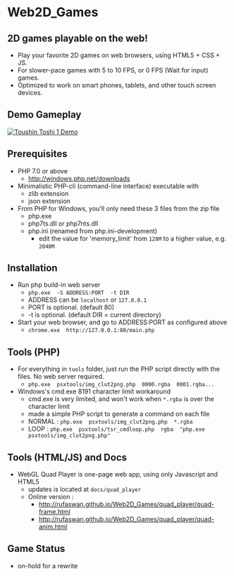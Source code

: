 # Web2D_Games

## 2D games playable on the web!

* Play your favorite 2D games on web browsers, using HTML5 + CSS + JS.
* For slower-pace games with 5 to 10 FPS, or 0 FPS (Wait for input) games.
* Optimized to work on smart phones, tablets, and other touch screen devices.

## Demo Gameplay

[![Toushin Toshi 1 Demo](http://img.youtube.com/vi/Jumikw3BS7o/0.jpg)](http://www.youtube.com/watch?v=Jumikw3BS7o)

## Prerequisites

* PHP 7.0 or above
  * http://windows.php.net/downloads
* Minimalistic PHP-cli (command-line interface) executable with
  * zlib extension
  * json extension
* From PHP for Windows, you'll only need these 3 files from the zip file
  * php.exe
  * php7ts.dll or php7nts.dll
  * php.ini (renamed from php.ini-development)
    * edit the value for 'memory_limit' from `128M` to a higher value, e.g. `2048M`

## Installation

* Run php build-in web server
  * `php.exe  -S ADDRESS:PORT  -t DIR`
  * ADDRESS can be `localhost` or `127.0.0.1`
  * PORT is optional. (default 80)
  * -t is optional. (default DIR = current directory)
* Start your web browser, and go to ADDRESS:PORT as configured above
  * `chrome.exe  http://127.0.0.1:80/main.php`

## Tools (PHP)

* For everything in `tools` folder, just run the PHP script directly with the files. No web server required.
  * `php.exe  psxtools/img_clut2png.php  0000.rgba  0001.rgba...`
* Windows's cmd.exe 8191 character limit workaround
  * cmd.exe is very limited, and won't work when `*.rgba` is over the character limit
  * made a simple PHP script to generate a command on each file
  * NORMAL : `php.exe  psxtools/img_clut2png.php  *.rgba`
  * LOOP : `php.exe  psxtools/tsr_cmdloop.php  rgba  "php.exe psxtools/img_clut2png.php"`

## Tools (HTML/JS) and Docs

* WebGL Quad Player is one-page web app, using only Javascript and HTML5
  * updates is located at `docs/quad_player`
  * Online version :
    * http://rufaswan.github.io/Web2D_Games/quad_player/quad-frame.html
    * http://rufaswan.github.io/Web2D_Games/quad_player/quad-anim.html

## Game Status

* on-hold for a rewrite

